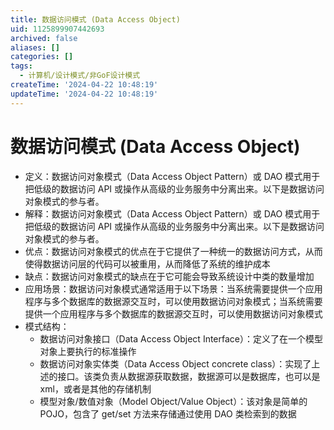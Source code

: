 ```yaml
---
title: 数据访问模式 (Data Access Object)
uid: 1125899907442693
archived: false
aliases: []
categories: []
tags:
  - 计算机/设计模式/非GoF设计模式
createTime: '2024-04-22 10:48:19'
updateTime: '2024-04-22 10:48:19'
---
```


# 数据访问模式 (Data Access Object)

- 定义：数据访问对象模式（Data Access Object Pattern）或 DAO 模式用于把低级的数据访问 API 或操作从高级的业务服务中分离出来。以下是数据访问对象模式的参与者。
- 解释：数据访问对象模式（Data Access Object Pattern）或 DAO 模式用于把低级的数据访问 API 或操作从高级的业务服务中分离出来。以下是数据访问对象模式的参与者。
- 优点：数据访问对象模式的优点在于它提供了一种统一的数据访问方式，从而使得数据访问层的代码可以被重用，从而降低了系统的维护成本
- 缺点：数据访问对象模式的缺点在于它可能会导致系统设计中类的数量增加
- 应用场景：数据访问对象模式通常适用于以下场景：当系统需要提供一个应用程序与多个数据库的数据源交互时，可以使用数据访问对象模式；当系统需要提供一个应用程序与多个数据库的数据源交互时，可以使用数据访问对象模式
- 模式结构：
  - 数据访问对象接口（Data Access Object Interface）：定义了在一个模型对象上要执行的标准操作
  - 数据访问对象实体类（Data Access Object concrete class）：实现了上述的接口。该类负责从数据源获取数据，数据源可以是数据库，也可以是 xml，或者是其他的存储机制
  - 模型对象/数值对象（Model Object/Value Object）：该对象是简单的 POJO，包含了 get/set 方法来存储通过使用 DAO 类检索到的数据
